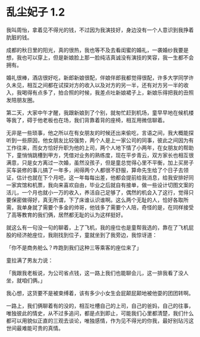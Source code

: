 # 乱尘妃子 1.2

我叫周怡，拿着见不得光的钱，不过因为我演技好，身边没有一个人意识到我挣着肮脏的钱。

成都的秋日里的阳光，真的很热，我也等不及去看闺蜜的婚礼，一袭婚纱我要是想，我也可以穿上，但是新娘脸上那一脸纯洁真诚没有演技的笑容，我一生都不会拥有。

婚礼很棒，酒店很好吃，新郎新娘很配，伴娘伴郎我都觉得很配，许多大学同学许久未见，相互之间都在试探对方的收入以及对方的另一半，还有对方另一半的收入，我喝得有点多了，拍合照的时候，我差点吐新娘裙子上，新娘乐得把我的丑照发陪朋友圈。

第二天，大家中午才醒，我跟新娘到了个别，就匆忙赶到机场，童早早地在候机楼等我了，碍于他老板也在场，我们背靠着背的座椅，相互用微信聊着。

无非是一些琐事，他之所以在有女朋友的时候还出来偷吃，言语之间，我大概能探听到一些原因，他女朋友比较强势，两个人是上一家公司的同事，彼此之间因为有工作往来，而女方恰好升职为他的上司，两个人地下情了小两年，在女朋友的帮助下，童悄悄跳槽到甲方，凭借对业务的熟练度，现在平步青云，双方家长也相互很满意，只是女方离过一次婚，虽然没孩子，但是童总觉得心里不平衡，加上买房子买车装修的事儿搞了一年多，闹得两个人都很不舒服，算命先生给了个日子去领证，估计也就在下个月吧，这一年每每出差，他都会提前给我消息，给我安排好同一家宾馆和机票，我向来喜欢自由，毕业之后就自有接单，做一些设计切图文案的活儿，一个月也就小一万的收入，养活自己足够了，偶然的机会入了这行，觉得只要保密做得好，真无所谓，下了床谁认识谁啊。这么两个无耻的人，恰好各取所需，我单身就了需要个多金的帅哥，他钱多了需要个人陪，奇怪的是，在同样接受了高等教育的我们俩，居然都无耻的认为这样挺好。

就这么有一句没一句的聊着，上了飞机，我的座位也是童帮我选的，靠在了飞机屁股的经济舱座位，我刚找到位子，童就坐到了我旁边，我惊讶道：

「你不是商务舱么？咋跑到我们这种三等乘客的座位来了」

童拉满了男友力说：

「我跟我老板说，为公司省点钱，这一路上我们也能聊会儿，这一排我看了没人坐，就咱们俩。」

我心想，这货要不是被束缚着，该有多少小女生会屁颠屁颠地被他耍的团团转啊。

一路上，我们俩聊着有的没的，相互吐槽自己的上司，自己的爸妈，自己的往事，唯独彼此的情史，从不过多追问，都是点到即止，可能我们心里都清楚，我们什么都可以用貌似正直的三观去谈论，唯独感情，作为见不得光的你我，最好别玷污这世间最难能可贵的真情。

